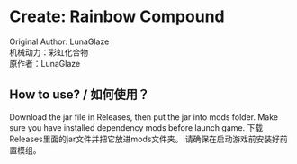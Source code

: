 # Create: Rainbow Compound
Original Author: LunaGlaze  
机械动力：彩虹化合物  
原作者：LunaGlaze  
## How to use? / 如何使用？
Download the jar file in Releases, then put the jar into mods folder.
Make sure you have installed dependency mods before launch game.
下载Releases里面的jar文件并把它放进mods文件夹。
请确保在启动游戏前安装好前置模组。
